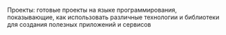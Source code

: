 Проекты: готовые проекты на языке программирования,
показывающие, как использовать различные технологии и библиотеки
для создания полезных приложений и сервисов
